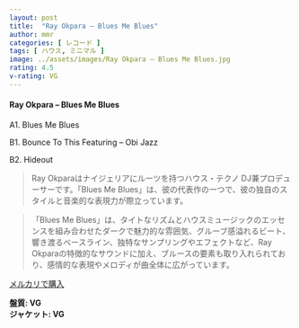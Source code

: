 ```yaml
---
layout: post
title:  "Ray Okpara – Blues Me Blues"
author: mmr
categories: [ レコード ]
tags: [ ハウス, ミニマル ]
image: ../assets/images/Ray Okpara – Blues Me Blues.jpg
rating: 4.5
v-rating: VG
---
```


#### Ray Okpara – Blues Me Blues

A1. Blues Me Blues

B1. Bounce To This Featuring – Obi Jazz

B2. Hideout

> Ray Okparaはナイジェリアにルーツを持つハウス・テクノ DJ兼プロデューサーです。「Blues Me Blues」は、彼の代表作の一つで、彼の独自のスタイルと音楽的な表現力が際立っています。

> 「Blues Me Blues」は、タイトなリズムとハウスミュージックのエッセンスを組み合わせたダークで魅力的な雰囲気、グルーブ感溢れるビート、響き渡るベースライン、独特なサンプリングやエフェクトなど、Ray Okparaの特徴的なサウンドに加え、ブルースの要素も取り入れられており、感情的な表現やメロディが曲全体に広がっています。


[メルカリで購入](https://jp.mercari.com/item/m35541987030)


<div class="mt-4 mb-4 d-flex align-items-center">
<strong class="mr-1">盤質: VG</strong>
</div>
<div class="mt-4 mb-4 d-flex align-items-center">
<strong class="mr-1">ジャケット: VG</strong>
</div>